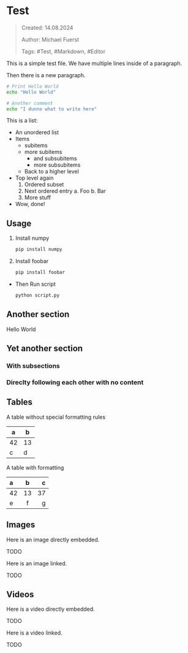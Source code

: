 # Test

> Created: 14.08.2024
>
> Author: Michael Fuerst
>
> Tags: #Test, #Markdown, #Editor

This is a simple test file.
We have multiple lines inside of a paragraph.

Then there is a new paragraph.

```bash
# Print Hello World
echo "Hello World"

# Another comment
echo "I dunno what to write here"
```

This is a list:

* An unordered list
* Items
    * subitems
    * more subitems
        - and subsubitems
        - more subsubitems
    * Back to a higher level
* Top level again
    1. Ordered subset
    2. Next ordered entry
        a. Foo
        b. Bar
    3. More stuff
* Wow, done!

## Usage

1. Install numpy
   ```bash
   pip install numpy
   ```
2. Install foobar
   ```bash
   pip install foobar
   ```
* Then Run script
   ```bash
   python script.py
   ```

## Another section

Hello World

## Yet another section

### With subsections

### Direclty following each other with no content

## Tables

A table without special formatting rules

| a   | b   |
| --- | --- |
| 42  | 13  |
| c   | d   |

A table with formatting

| a   | b   | c   |
|:--- |:---:| ---:|
| 42  | 13  | 37  |
| e   | f   | g   |

## Images

Here is an image directly embedded.

TODO

Here is an image linked.

TODO

## Videos

Here is a video directly embedded.

TODO

Here is a video linked.

TODO
